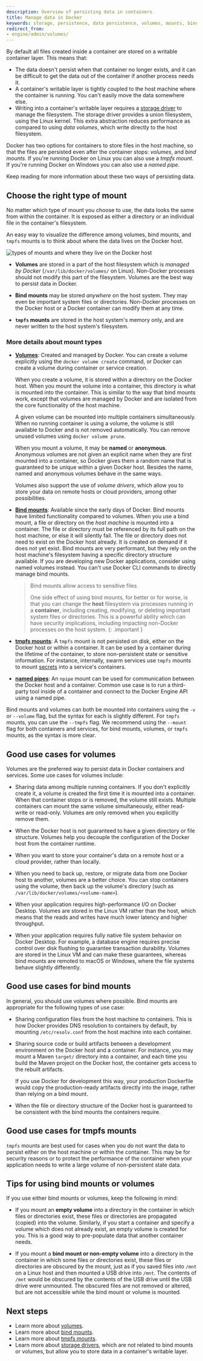 ```yaml
---
description: Overview of persisting data in containers
title: Manage data in Docker
keywords: storage, persistence, data persistence, volumes, mounts, bind mounts
redirect_from:
- engine/admin/volumes/
---
```


By default all files created inside a container are stored on a writable
container layer. This means that:

- The data doesn't persist when that container no longer exists, and it can be
  difficult to get the data out of the container if another process needs it.
- A container's writable layer is tightly coupled to the host machine
  where the container is running. You can't easily move the data somewhere else.
- Writing into a container's writable layer requires a
  [storage driver](/storage/storagedriver/) to manage the
  filesystem. The storage driver provides a union filesystem, using the Linux
  kernel. This extra abstraction reduces performance as compared to using
  _data volumes_, which write directly to the host filesystem.

Docker has two options for containers to store files in the host machine, so
that the files are persisted even after the container stops: _volumes_, and
_bind mounts_. If you're running Docker on Linux you can also use a _tmpfs mount_.
If you're running Docker on Windows you can also use a _named pipe_.

Keep reading for more information about these two ways of persisting data.

## Choose the right type of mount

No matter which type of mount you choose to use, the data looks the same from
within the container. It is exposed as either a directory or an individual file
in the container's filesystem.

An easy way to visualize the difference among volumes, bind mounts, and `tmpfs`
mounts is to think about where the data lives on the Docker host.

![types of mounts and where they live on the Docker host](images/types-of-mounts.png)

- **Volumes** are stored in a part of the host filesystem which is _managed by
  Docker_ (`/var/lib/docker/volumes/` on Linux). Non-Docker processes should not
  modify this part of the filesystem. Volumes are the best way to persist data
  in Docker.

- **Bind mounts** may be stored *anywhere* on the host system. They may even be
  important system files or directories. Non-Docker processes on the Docker host
  or a Docker container can modify them at any time.

- **`tmpfs` mounts** are stored in the host system's memory only, and are never
  written to the host system's filesystem.

### More details about mount types

- **[Volumes](volumes.md)**: Created and managed by Docker. You can create a
  volume explicitly using the `docker volume create` command, or Docker can
  create a volume during container or service creation.

  When you create a volume, it is stored within a directory on the Docker
  host. When you mount the volume into a container, this directory is what is
  mounted into the container. This is similar to the way that bind mounts work,
  except that volumes are managed by Docker and are isolated from the core
  functionality of the host machine.

  A given volume can be mounted into multiple containers simultaneously. When no
  running container is using a volume, the volume is still available to Docker
  and is not removed automatically. You can remove unused volumes using `docker
  volume prune`.

  When you mount a volume, it may be **named** or **anonymous**. Anonymous
  volumes are not given an explicit name when they are first mounted into a
  container, so Docker gives them a random name that is guaranteed to be unique
  within a given Docker host. Besides the name, named and anonymous volumes
  behave in the same ways.

  Volumes also support the use of _volume drivers_, which allow you to store
  your data on remote hosts or cloud providers, among other possibilities.

- **[Bind mounts](bind-mounts.md)**: Available since the early days of Docker.
  Bind mounts have limited functionality compared to volumes. When you use a
  bind mount, a file or directory on the _host machine_ is mounted into a
  container. The file or directory must be referenced by its full path on the host
  machine, or else it will silently fail. The file or directory does not need to exist on the Docker host
  already. It is created on demand if it does not yet exist. Bind mounts are
  very performant, but they rely on the host machine's filesystem having a
  specific directory structure available. If you are developing new Docker
  applications, consider using named volumes instead. You can't use
  Docker CLI commands to directly manage bind mounts.

  > Bind mounts allow access to sensitive files
  >
  > One side effect of using bind mounts, for better or for worse,
  > is that you can change the **host** filesystem via processes running in a
  > **container**, including creating, modifying, or deleting important system
  > files or directories. This is a powerful ability which can have security
  > implications, including impacting non-Docker processes on the host system.
  {: .important }

- **[tmpfs mounts](tmpfs.md)**: A `tmpfs` mount is not persisted on disk, either
  on the Docker host or within a container. It can be used by a container during
  the lifetime of the container, to store non-persistent state or sensitive
  information. For instance, internally, swarm services use `tmpfs` mounts to
  mount [secrets](../engine/swarm/secrets.md) into a service's containers.

- **[named pipes](https://docs.microsoft.com/en-us/windows/desktop/ipc/named-pipes)**: An `npipe`
  mount can be used for communication between the Docker host and a container. Common use case is
  to run a third-party tool inside of a container and connect to the Docker Engine API using a named pipe.

Bind mounts and volumes can both be mounted into containers using the `-v` or
`--volume` flag, but the syntax for each is slightly different. For `tmpfs`
mounts, you can use the `--tmpfs` flag. We recommend using the `--mount` flag
for both containers and services, for bind mounts, volumes, or `tmpfs` mounts,
as the syntax is more clear.

## Good use cases for volumes

Volumes are the preferred way to persist data in Docker containers and services.
Some use cases for volumes include:

- Sharing data among multiple running containers. If you don't explicitly create
  it, a volume is created the first time it is mounted into a container. When
  that container stops or is removed, the volume still exists. Multiple
  containers can mount the same volume simultaneously, either read-write or
  read-only. Volumes are only removed when you explicitly remove them.

- When the Docker host is not guaranteed to have a given directory or file
  structure. Volumes help you decouple the configuration of the Docker host
  from the container runtime.

- When you want to store your container's data on a remote host or a cloud
  provider, rather than locally.

- When you need to back up, restore, or migrate data from one Docker
  host to another, volumes are a better choice. You can stop containers using
  the volume, then back up the volume's directory
  (such as `/var/lib/docker/volumes/<volume-name>`).

- When your application requires high-performance I/O on Docker Desktop. Volumes
  are stored in the Linux VM rather than the host, which means that the reads and writes
  have much lower latency and higher throughput.

- When your application requires fully native file system behavior on Docker
  Desktop. For example, a database engine requires precise control over disk
  flushing to guarantee transaction durability. Volumes are stored in the Linux
  VM and can make these guarantees, whereas bind mounts are remoted to macOS or
  Windows, where the file systems behave slightly differently.

## Good use cases for bind mounts

In general, you should use volumes where possible. Bind mounts are appropriate
for the following types of use case:

- Sharing configuration files from the host machine to containers. This is how
  Docker provides DNS resolution to containers by default, by mounting
  `/etc/resolv.conf` from the host machine into each container.

- Sharing source code or build artifacts between a development environment on
  the Docker host and a container. For instance, you may mount a Maven `target/`
  directory into a container, and each time you build the Maven project on the
  Docker host, the container gets access to the rebuilt artifacts.

  If you use Docker for development this way, your production Dockerfile would
  copy the production-ready artifacts directly into the image, rather than
  relying on a bind mount.

- When the file or directory structure of the Docker host is guaranteed to be
  consistent with the bind mounts the containers require.

## Good use cases for tmpfs mounts

`tmpfs` mounts are best used for cases when you do not want the data to persist
either on the host machine or within the container. This may be for security
reasons or to protect the performance of the container when your application
needs to write a large volume of non-persistent state data.

## Tips for using bind mounts or volumes

If you use either bind mounts or volumes, keep the following in mind:

- If you mount an **empty volume** into a directory in the container in which files
  or directories exist, these files or directories are propagated (copied)
  into the volume. Similarly, if you start a container and specify a volume which
  does not already exist, an empty volume is created for you.
  This is a good way to pre-populate data that another container needs.

- If you mount a **bind mount or non-empty volume** into a directory in the container
  in which some files or directories exist, these files or directories are
  obscured by the mount, just as if you saved files into `/mnt` on a Linux host
  and then mounted a USB drive into `/mnt`. The contents of `/mnt` would be
  obscured by the contents of the USB drive until the USB drive were unmounted.
  The obscured files are not removed or altered, but are not accessible while the
  bind mount or volume is mounted.

## Next steps

- Learn more about [volumes](volumes.md).
- Learn more about [bind mounts](bind-mounts.md).
- Learn more about [tmpfs mounts](tmpfs.md).
- Learn more about [storage drivers](/storage/storagedriver/), which
  are not related to bind mounts or volumes, but allow you to store data in a
  container's writable layer.
